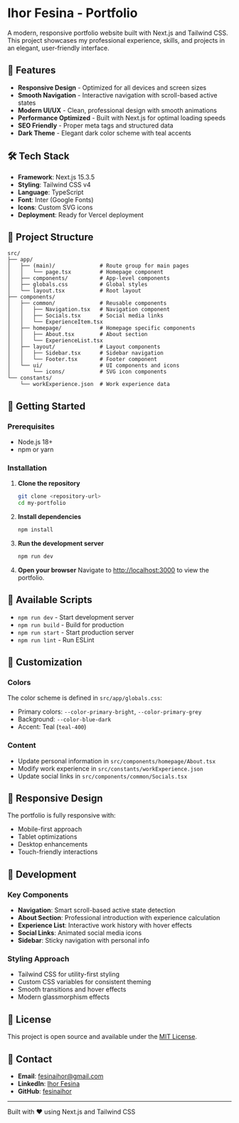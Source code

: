 # Ihor Fesina - Portfolio

A modern, responsive portfolio website built with Next.js and Tailwind CSS. This project showcases my professional experience, skills, and projects in an elegant, user-friendly interface.

## 🚀 Features

- **Responsive Design** - Optimized for all devices and screen sizes
- **Smooth Navigation** - Interactive navigation with scroll-based active states
- **Modern UI/UX** - Clean, professional design with smooth animations
- **Performance Optimized** - Built with Next.js for optimal loading speeds
- **SEO Friendly** - Proper meta tags and structured data
- **Dark Theme** - Elegant dark color scheme with teal accents

## 🛠️ Tech Stack

- **Framework**: Next.js 15.3.5
- **Styling**: Tailwind CSS v4
- **Language**: TypeScript
- **Font**: Inter (Google Fonts)
- **Icons**: Custom SVG icons
- **Deployment**: Ready for Vercel deployment

## 📁 Project Structure

```
src/
├── app/
│   ├── (main)/              # Route group for main pages
│   │   └── page.tsx         # Homepage component
│   ├── components/          # App-level components
│   ├── globals.css          # Global styles
│   └── layout.tsx           # Root layout
├── components/
│   ├── common/              # Reusable components
│   │   ├── Navigation.tsx   # Navigation component
│   │   ├── Socials.tsx      # Social media links
│   │   └── ExperienceItem.tsx
│   ├── homepage/            # Homepage specific components
│   │   ├── About.tsx        # About section
│   │   └── ExperienceList.tsx
│   ├── layout/              # Layout components
│   │   ├── Sidebar.tsx      # Sidebar navigation
│   │   └── Footer.tsx       # Footer component
│   └── ui/                  # UI components and icons
│       └── icons/           # SVG icon components
└── constants/
    └── workExperience.json  # Work experience data
```

## 🚀 Getting Started

### Prerequisites

- Node.js 18+ 
- npm or yarn

### Installation

1. **Clone the repository**
   ```bash
   git clone <repository-url>
   cd my-portfolio
   ```

2. **Install dependencies**
   ```bash
   npm install
   ```

3. **Run the development server**
   ```bash
   npm run dev
   ```

4. **Open your browser**
   Navigate to [http://localhost:3000](http://localhost:3000) to view the portfolio.

## 📝 Available Scripts

- `npm run dev` - Start development server
- `npm run build` - Build for production
- `npm run start` - Start production server
- `npm run lint` - Run ESLint

## 🎨 Customization

### Colors
The color scheme is defined in `src/app/globals.css`:
- Primary colors: `--color-primary-bright`, `--color-primary-grey`
- Background: `--color-blue-dark`
- Accent: Teal (`teal-400`)

### Content
- Update personal information in `src/components/homepage/About.tsx`
- Modify work experience in `src/constants/workExperience.json`
- Update social links in `src/components/common/Socials.tsx`

## 📱 Responsive Design

The portfolio is fully responsive with:
- Mobile-first approach
- Tablet optimizations
- Desktop enhancements
- Touch-friendly interactions

## 🔧 Development

### Key Components

- **Navigation**: Smart scroll-based active state detection
- **About Section**: Professional introduction with experience calculation
- **Experience List**: Interactive work history with hover effects
- **Social Links**: Animated social media icons
- **Sidebar**: Sticky navigation with personal info

### Styling Approach

- Tailwind CSS for utility-first styling
- Custom CSS variables for consistent theming
- Smooth transitions and hover effects
- Modern glassmorphism effects

## 📄 License

This project is open source and available under the [MIT License](LICENSE).

## 🤝 Contact

- **Email**: fesinaihor@gmail.com
- **LinkedIn**: [Ihor Fesina](https://www.linkedin.com/in/fesinaihor)
- **GitHub**: [fesinaihor](https://github.com/fesinaihor)

---

Built with ❤️ using Next.js and Tailwind CSS
